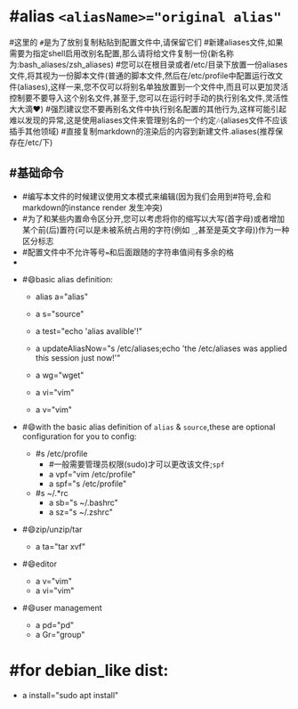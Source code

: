 # #alias `<aliasName>="original alias"`

#这里的 `#`是为了放别复制粘贴到配置文件中,请保留它们
#新建aliases文件,如果需要为指定shell启用改别名配置,那么请将给文件复制一份(新名称为:bash_aliases/zsh_aliases)
#您可以在根目录或者/etc/目录下放置一份aliases文件,将其视为一份脚本文件(普通的脚本文件,然后在/etc/profile中配置运行改文件(aliases),这样一来,您不仅可以将别名单独放置到一个文件中,而且可以更加灵活控制要不要导入这个别名文件,甚至于,您可以在运行时手动的执行别名文件,灵活性大大滴❤️)
#强烈建议您不要再别名文件中执行别名配置的其他行为,这样可能引起难以发现的异常,这是使用aliases文件来管理别名的一个约定🎶(aliases文件不应该插手其他领域)
#直接复制markdown的渲染后的内容到新建文件.aliases(推荐保存在/etc/下)
## #基础命令
* #编写本文件的时候建议使用文本模式来编辑(因为我们会用到#符号,会和markdown的instance render 发生冲突)
* #为了和某些内置命令区分开,您可以考虑将你的缩写以大写(首字母)或者增加某个前(后)置符(可以是未被系统占用的字符(例如 `_`,甚至是英文字母))作为一种区分标志
* #配置文件中不允许等号`=`和后面跟随的字符串值间有多余的格
* 

- #😄basic alias definition:

  - alias a="alias"
  - a s="source"
  - a test="echo 'alias avalible'!"
  - a updateAliasNow="s /etc/aliases;echo 'the /etc/aliases was applied this session just now!'"

  - a wg="wget"
  - a vi="vim"
  - a v="vim"
- #😄with the basic alias definition of `alias` & `source`,these are optional configuration for you to config:

  - #s /etc/profile
    - #一般需要管理员权限(sudo)才可以更改该文件;`spf`
    - a vpf="vim /etc/profile"
    - a spf="s /etc/profile"
  - #s ~/.*rc
    - a  sb="s ~/.bashrc"
    - a sz="s ~/.zshrc"
- #😄zip/unzip/tar

  - a ta="tar xvf"
- #😄editor

  - a v="vim"
  - a vi="vim"
- #😄user management

  - a pd="pd"
  - a Gr="group"
# #for debian_like dist:
- a install="sudo apt install" 